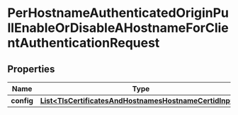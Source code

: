

# PerHostnameAuthenticatedOriginPullEnableOrDisableAHostnameForClientAuthenticationRequest


## Properties

| Name | Type | Description | Notes |
|------------ | ------------- | ------------- | -------------|
|**config** | [**List&lt;TlsCertificatesAndHostnamesHostnameCertidInput&gt;**](TlsCertificatesAndHostnamesHostnameCertidInput.md) |  |  |



